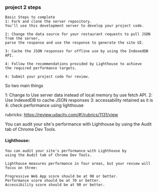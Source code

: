 
### project 2 steps

    Basic Steps to complete
    1: Fork and clone the server repository. 
    You’ll use this development server to develop your project code.

    2: Change the data source for your restaurant requests to pull JSON from the server, 
    parse the response and use the response to generate the site UI.

    3: Cache the JSON responses for offline use by using the IndexedDB API.

    4: Follow the recommendations provided by Lighthouse to achieve 
    the required performance targets.

    4: Submit your project code for review.

So two main things

  1: Change to Use server data instead of local memory 
  by use fetch API.
  2: Use IndexedDB to cache JSON responses
  3: accessability retained as it is
  4: check performance using lighthouse
  
  rubricks:
  https://review.udacity.com/#!/rubrics/1131/view



You can audit your site's performance with Lighthouse by 
using the Audit tab of Chrome Dev Tools.

#### Lighthouse:
    You can audit your site's performance with Lighthouse by 
    using the Audit tab of Chrome Dev Tools.

    Lighthouse measures performance in four areas, but your review will focus on three:

    Progressive Web App score should be at 90 or better.
    Performance score should be at 70 or better.
    Accessibility score should be at 90 or better.

